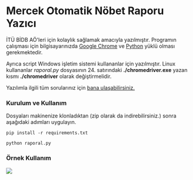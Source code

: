 # Mercek Otomatik Nöbet Raporu Yazıcı

İTÜ BİDB AÖ'leri için kolaylık sağlamak amacıyla yazılmıştır.
Programın çalışması için bilgisayarınızda [Google Chrome](https://www.google.com/intl/tr_tr/chrome/) ve [Python](https://www.python.org/downloads/) yüklü olması gerekmektedir.

Ayrıca script Windows işletim sistemi kullananlar için yazılmıştır. Linux kullananlar *raporal.py* dosyasının 24. satırındaki **./chromedriver.exe** yazan kısmı **./chromedriver** olarak değiştirmelidir.

Yazılımla ilgili tüm sorularınız için [bana ulaşabilirsiniz.](mailto:saraclioglu20@itu.edu.tr)


### Kurulum ve Kullanım

Dosyaları makinenize klonladıktan (zip olarak da indirebilirsiniz.) sonra aşağıdaki adımları uygulayın.

```pip install -r requirements.txt```

```python raporal.py```

### Örnek Kullanım
![](https://media.giphy.com/media/m5HKge6jH9uWtkN2Ub/giphy.gif?cid=790b7611f7a23ba7f18ffeba6149f6787263ed7449ca8569&rid=giphy.gif&ct=g)
